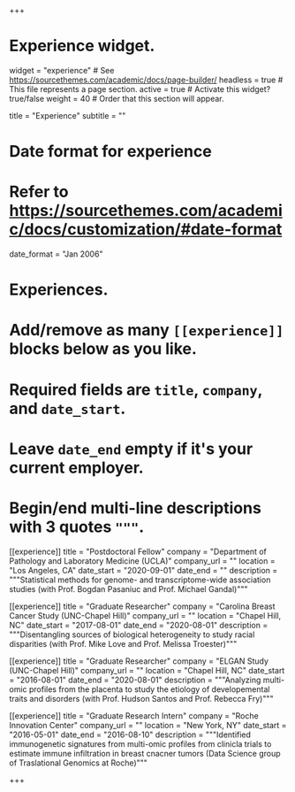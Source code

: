 +++
# Experience widget.
widget = "experience"  # See https://sourcethemes.com/academic/docs/page-builder/
headless = true  # This file represents a page section.
active = true  # Activate this widget? true/false
weight = 40  # Order that this section will appear.

title = "Experience"
subtitle = ""

# Date format for experience
#   Refer to https://sourcethemes.com/academic/docs/customization/#date-format
date_format = "Jan 2006"

# Experiences.
#   Add/remove as many `[[experience]]` blocks below as you like.
#   Required fields are `title`, `company`, and `date_start`.
#   Leave `date_end` empty if it's your current employer.
#   Begin/end multi-line descriptions with 3 quotes `"""`.

[[experience]]
  title = "Postdoctoral Fellow"
  company = "Department of Pathology and Laboratory Medicine (UCLA)"
  company_url = ""
  location = "Los Angeles, CA"
  date_start = "2020-09-01"
  date_end = ""
  description = """Statistical methods for genome- and transcriptome-wide association studies
  (with Prof. Bogdan Pasaniuc and Prof. Michael Gandal)"""

[[experience]]
  title = "Graduate Researcher"
  company = "Carolina Breast Cancer Study (UNC-Chapel Hill)"
  company_url = ""
  location = "Chapel Hill, NC"
  date_start = "2017-08-01"
  date_end = "2020-08-01"
  description = """Disentangling sources of biological heterogeneity to study
  racial disparities (with Prof. Mike Love and Prof. Melissa Troester)"""

[[experience]]
  title = "Graduate Researcher"
  company = "ELGAN Study (UNC-Chapel Hill)"
  company_url = ""
  location = "Chapel Hill, NC"
  date_start = "2016-08-01"
  date_end = "2020-08-01"
  description = """Analyzing multi-omic profiles from the placenta to study the etiology of developemental traits and disorders (with Prof. Hudson Santos and Prof. Rebecca Fry)"""
  
[[experience]]
  title = "Graduate Research Intern"
  company = "Roche Innovation Center"
  company_url = ""
  location = "New York, NY"
  date_start = "2016-05-01"
  date_end = "2016-08-10"
  description = """Identified immunogenetic signatures from multi-omic profiles from clinicla trials to estimate immune infiltration in breast cnacner tumors (Data Science group of Traslational Genomics at Roche)"""

+++
